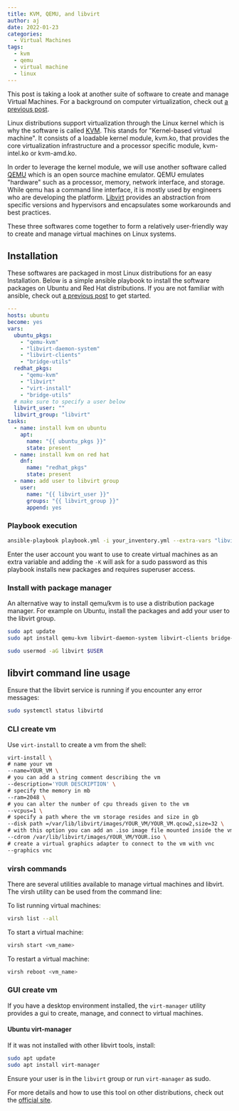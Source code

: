 ```yaml
---
title: KVM, QEMU, and libvirt
author: aj
date: 2022-01-23
categories:
  - Virtual Machines
tags:
  - kvm
  - qemu
  - virtual machine
  - linux
---
```


This post is taking a look at another suite of software to create and manage Virtual Machines. For a background on computer virtualization, check out [a previous post][1].

Linux distributions support virtualization through the Linux kernel which is why the software is called [KVM][2]. This stands for "Kernel-based virtual machine". It consists of a loadable kernel module, kvm.ko, that provides the core virtualization infrastructure and a processor specific module, kvm-intel.ko or kvm-amd.ko.

In order to leverage the kernel module, we will use another software called [QEMU][3] which is an open source machine emulator. QEMU emulates "hardware" such as a processor, memory, network interface, and storage. While qemu has a command line interface, it is mostly used by engineers who are developing the platform. [Libvirt][4] provides an abstraction from specific versions and hypervisors and encapsulates some workarounds and best practices.

These three softwares come together to form a relatively user-friendly way to create and manage virtual machines on Linux systems.

## Installation

These softwares are packaged in most Linux distributions for an easy Installation. Below is a simple ansible playbook to install the software packages on Ubuntu and Red Hat distributions. If you are not familiar with ansible, check out [a previous post][5] to get started.

```yaml
---
hosts: ubuntu
become: yes
vars:
  ubuntu_pkgs:
    - "qemu-kvm"
    - "libvirt-daemon-system"
    - "libvirt-clients"
    - "bridge-utils"
  redhat_pkgs:
    - "qemu-kvm"
    - "libvirt"
    - "virt-install"
    - "bridge-utils"
  # make sure to specify a user below
  libvirt_user: ""
  libvirt_group: "libvirt"
tasks:
  - name: install kvm on ubuntu
    apt:
      name: "{{ ubuntu_pkgs }}"
      state: present
  - name: install kvm on red hat
    dnf:
      name: "redhat_pkgs"
      state: present
  - name: add user to libvirt group
    user:
      name: "{{ libvirt_user }}"
      groups: "{{ libvirt_group }}"
      append: yes
```

### Playbook execution

```bash
ansible-playbook playbook.yml -i your_inventory.yml --extra-vars "libvirt_user=YOUR_USER" -K
```

Enter the user account you want to use to create virtual machines as an extra variable and adding the `-K` will ask for a sudo password as this playbook installs new packages and requires superuser access.


### Install with package manager

An alternative way to install qemu/kvm is to use a distribution package manager. For example on Ubuntu, install the packages and add your user to the libvirt group.

```bash
sudo apt update
sudo apt install qemu-kvm libvirt-daemon-system libvirt-clients bridge-utils
```

```bash
sudo usermod -aG libvirt $USER
```

## libvirt command line usage

Ensure that the libvirt service is running if you encounter any error messages:

```bash
sudo systemctl status libvirtd
```

### CLI create vm

Use `virt-install` to create a vm from the shell:

```bash
virt-install \
# name your vm
--name=YOUR_VM \
# you can add a string comment describing the vm
--description='YOUR DESCRIPTION' \
# specify the memory in mb
--ram=2048 \
# you can alter the number of cpu threads given to the vm
--vcpus=1 \
# specify a path where the vm storage resides and size in gb
--disk path =/var/lib/libvirt/images/YOUR_VM/YOUR_VM.qcow2,size=32 \
# with this option you can add an .iso image file mounted inside the vm
--cdrom /var/lib/libvirt/images/YOUR_VM/YOUR.iso \
# create a virtual graphics adapter to connect to the vm with vnc
--graphics vnc
```
### virsh commands
There are several utilities available to manage virtual machines and libvirt. The virsh utility can be used from the command line:

To list running virtual machines:

```bash
virsh list --all
```

To start a virtual machine:

```bash
virsh start <vm_name>
```

To restart a virtual machine:

```bash
virsh reboot <vm_name>
```

### GUI create vm

If you have a desktop environment installed, the `virt-manager` utility provides a gui to create, manage, and connect to virtual machines.

#### Ubuntu virt-manager

If it was not installed with other libvirt tools, install:

```bash
sudo apt update
sudo apt install virt-manager
```

Ensure your user is in the `libvirt` group or run `virt-manager` as sudo.

For more details and how to use this tool on other distributions, check out the [official site][6].


 [1]: /posts/getting-started-with-virtual-machines/
 [2]: https://www.linux-kvm.org/page/Main_Page
 [3]: https://www.qemu.org/
 [4]: https://libvirt.org/
 [5]: /posts/ansible/
 [6]: https://virt-manager.org/
